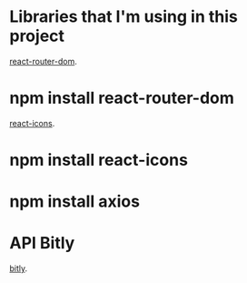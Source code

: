 # Libraries that I'm using in this project

[react-router-dom](https://reactrouter.com/docs/en/v6).

# npm install react-router-dom

[react-icons](https://react-icons.github.io/react-icons/).

# npm install react-icons

<!-- What are Axios for?
Axios is a promise based HTTP client for the browser and Node. js. Axios makes it easy to send asynchronous HTTP requests to REST endpoints and perform CRUD operations. It can be used in plain JavaScript or with a library such as Vue or React. -->
# npm install axios

# API Bitly
[bitly](https://bitly.com/).
